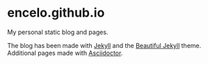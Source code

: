 # encelo.github.io
My personal static blog and pages.

The blog has been made with [Jekyll](https://jekyllrb.com/) and the [Beautiful Jekyll](https://github.com/daattali/beautiful-jekyll) theme.
Additional pages made with [Asciidoctor](http://asciidoctor.org/).
